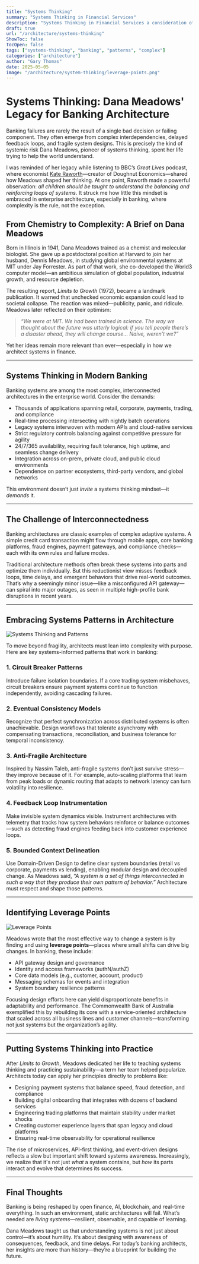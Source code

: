 ```yaml
---
title: "Systems Thinking"
summary: "Systems Thinking in Financial Services"
description: "Systems Thinking in Financial Services a consideration of how complex adaptive systems can be applied to banking and financial services"
draft: true
url: "/architecture/systems-thinking"
ShowToc: false
TocOpen: false
tags: ["systems-thinking", "banking", "patterns", "complex"]
categories: ["architecture"]
author: "Gary Thomas"
date: 2025-05-05
image: "/architecture/system-thinking/leverage-points.png"
---
```


# Systems Thinking: Dana Meadows' Legacy for Banking Architecture

Banking failures are rarely the result of a single bad decision or failing component. They often emerge from complex interdependencies, delayed feedback loops, and fragile system designs. This is precisely the kind of systemic risk Dana Meadows, pioneer of systems thinking, spent her life trying to help the world understand.

I was reminded of her legacy while listening to BBC’s *Great Lives* podcast, where economist [Kate Raworth](https://en.wikipedia.org/wiki/Kate_Raworth)—creator of Doughnut Economics—shared how Meadows shaped her thinking. At one point, Raworth made a powerful observation: *all children should be taught to understand the balancing and reinforcing loops of systems*. It struck me how little this mindset is embraced in enterprise architecture, especially in banking, where complexity is the rule, not the exception.

## From Chemistry to Complexity: A Brief on Dana Meadows

Born in Illinois in 1941, Dana Meadows trained as a chemist and molecular biologist. She gave up a postdoctoral position at Harvard to join her husband, Dennis Meadows, in studying global environmental systems at MIT under Jay Forrester. As part of that work, she co-developed the World3 computer model—an ambitious simulation of global population, industrial growth, and resource depletion.

The resulting report, *Limits to Growth* (1972), became a landmark publication. It warned that unchecked economic expansion could lead to societal collapse. The reaction was mixed—publicity, panic, and ridicule. Meadows later reflected on their optimism:  
> *“We were at MIT. We had been trained in science. The way we thought about the future was utterly logical: if you tell people there’s a disaster ahead, they will change course… Naive, weren’t we?”*

Yet her ideas remain more relevant than ever—especially in how we architect systems in finance.

---

## Systems Thinking in Modern Banking

Banking systems are among the most complex, interconnected architectures in the enterprise world. Consider the demands:

- Thousands of applications spanning retail, corporate, payments, trading, and compliance  
- Real-time processing intersecting with nightly batch operations  
- Legacy systems interwoven with modern APIs and cloud-native services  
- Strict regulatory controls balancing against competitive pressure for agility  
- 24/7/365 availability, requiring fault tolerance, high uptime, and seamless change delivery  
- Integration across on-prem, private cloud, and public cloud environments  
- Dependence on partner ecosystems, third-party vendors, and global networks  

This environment doesn’t just *invite* a systems thinking mindset—it *demands* it.

---

## The Challenge of Interconnectedness

Banking architectures are classic examples of complex adaptive systems. A simple credit card transaction might flow through mobile apps, core banking platforms, fraud engines, payment gateways, and compliance checks—each with its own rules and failure modes.

Traditional architecture methods often break these systems into parts and optimize them individually. But this reductionist view misses feedback loops, time delays, and emergent behaviors that drive real-world outcomes. That’s why a seemingly minor issue—like a misconfigured API gateway—can spiral into major outages, as seen in multiple high-profile bank disruptions in recent years.

---

## Embracing Systems Patterns in Architecture

![Systems Thinking and Patterns](/architecture/system-thinking/patterns-in-modern-banking.png)

To move beyond fragility, architects must lean into complexity with purpose. Here are key systems-informed patterns that work in banking:

### 1. Circuit Breaker Patterns

Introduce failure isolation boundaries. If a core trading system misbehaves, circuit breakers ensure payment systems continue to function independently, avoiding cascading failures.

### 2. Eventual Consistency Models

Recognize that perfect synchronization across distributed systems is often unachievable. Design workflows that tolerate asynchrony with compensating transactions, reconciliation, and business tolerance for temporal inconsistency.

### 3. Anti-Fragile Architecture

Inspired by Nassim Taleb, anti-fragile systems don’t just survive stress—they improve because of it. For example, auto-scaling platforms that learn from peak loads or dynamic routing that adapts to network latency can turn volatility into resilience.

### 4. Feedback Loop Instrumentation

Make invisible system dynamics visible. Instrument architectures with telemetry that tracks how system behaviors reinforce or balance outcomes—such as detecting fraud engines feeding back into customer experience loops.

### 5. Bounded Context Delineation

Use Domain-Driven Design to define clear system boundaries (retail vs corporate, payments vs lending), enabling modular design and decoupled change. As Meadows said, *“A system is a set of things interconnected in such a way that they produce their own pattern of behavior.”* Architecture must respect and shape those patterns.

---

## Identifying Leverage Points

![Leverage Points](/architecture/system-thinking/leverage-points.png)

Meadows wrote that the most effective way to change a system is by finding and using **leverage points**—places where small shifts can drive big changes. In banking, these include:

- API gateway design and governance  
- Identity and access frameworks (authN/authZ)  
- Core data models (e.g., customer, account, product)
- Messaging schemas for events and integration  
- System boundary resilience patterns  

Focusing design efforts here can yield disproportionate benefits in adaptability and performance. The Commonwealth Bank of Australia exemplified this by rebuilding its core with a service-oriented architecture that scaled across all business lines and customer channels—transforming not just systems but the organization’s agility.

---

## Putting Systems Thinking into Practice

After *Limits to Growth*, Meadows dedicated her life to teaching systems thinking and practicing sustainability—a term her team helped popularize. Architects today can apply her principles directly to problems like:

- Designing payment systems that balance speed, fraud detection, and compliance  
- Building digital onboarding that integrates with dozens of backend services  
- Engineering trading platforms that maintain stability under market shocks  
- Creating customer experience layers that span legacy and cloud platforms  
- Ensuring real-time observability for operational resilience  

The rise of microservices, API-first thinking, and event-driven designs reflects a slow but important shift toward systems awareness. Increasingly, we realize that it's not just *what* a system contains, but *how* its parts interact and evolve that determines its success.

---

## Final Thoughts

Banking is being reshaped by open finance, AI, blockchain, and real-time everything. In such an environment, static architectures will fail. What’s needed are *living systems*—resilient, observable, and capable of learning.

Dana Meadows taught us that understanding systems is not just about control—it’s about humility. It’s about designing with awareness of consequences, feedback, and time delays. For today’s banking architects, her insights are more than history—they’re a blueprint for building the future.